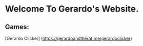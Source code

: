 # Welcome To Gerardo's Website.

## Games:
[Gerardo Clicker] (https://gerardoandtherat.me/gerardoclicker)
